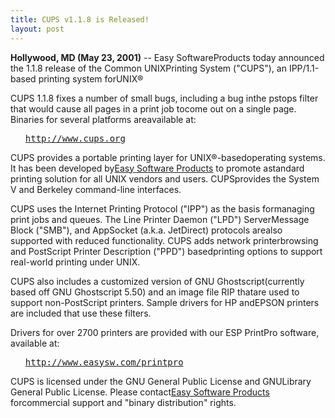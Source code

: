 ```yaml
---
title: CUPS v1.1.8 is Released!
layout: post
---
```


<P><B>Hollywood, MD (May 23, 2001)</B> -- Easy SoftwareProducts today announced the 1.1.8 release of the Common UNIXPrinting System ("CUPS"), an IPP/1.1-based printing system forUNIX®<P>CUPS 1.1.8 fixes a number of small bugs, including a bug inthe pstops filter that would cause all pages in a print job tocome out on a single page. Binaries for several platforms areavailable at:<UL><PRE><A HREF="http://www.cups.org">http://www.cups.org</A></PRE></UL><P>CUPS provides a portable printing layer for UNIX®-basedoperating systems. It has been developed by<A HREF="http://www.easysw.com">Easy Software Products</A> to promote astandard printing solution for all UNIX vendors and users. CUPSprovides the System V and Berkeley command-line interfaces.<P>CUPS uses the Internet Printing Protocol ("IPP") as the basis formanaging print jobs and queues. The Line Printer Daemon ("LPD") ServerMessage Block ("SMB"), and AppSocket (a.k.a. JetDirect) protocols arealso supported with reduced functionality. CUPS adds network printerbrowsing and PostScript Printer Description ("PPD") basedprinting options to support real-world printing under UNIX.<P>CUPS also includes a customized version of GNU Ghostscript(currently based off GNU Ghostscript 5.50) and an image file RIP thatare used to support non-PostScript printers. Sample drivers for HP andEPSON printers are included that use these filters.<P>Drivers for over 2700 printers are provided with our ESP PrintPro software, available at:<UL><PRE><A HREF="http://www.easysw.com/printpro">http://www.easysw.com/printpro</A></PRE></UL><P>CUPS is licensed under the GNU General Public License and GNULibrary General Public License.  Please contact<A HREF="mailto:info@easysw.com">Easy Software Products</A> forcommercial support and "binary distribution" rights.
